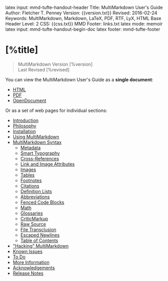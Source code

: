 latex input:	mmd-tufte-handout-header
Title:	MultiMarkdown User's Guide
Author:	Fletcher T. Penney
Version:	{{version.txt}}
Revised:	2016-02-24  
Keywords:	MultiMarkdown, Markdown, LaTeX, PDF, RTF, LyX, HTML
Base Header Level:	2
CSS:	{{css.txt}}
MMD Footer:	links.txt
latex mode:	memoir
latex input:	mmd-tufte-handout-begin-doc
latex footer:	mmd-tufte-footer


#  [%title] #

> MultiMarkdown Version [%version]  
> Last Revised [%revised]

You can view the MultiMarkdown User's Guide as a **single document**:

* [HTML](MMD_Users_Guide.html)
* [PDF](MMD_Users_Guide.pdf)
* [OpenDocument](MMD_Users_Guide.fodt)

Or as a set of web pages for individual sections:

* [Introduction](introduction.html)
* [Philosophy](philosophy.html)
* [Installation](installation.html)
* [Using MultiMarkdown](using_mmd.html)
* [MultiMarkdown Syntax](syntax.html)
	* [Metadata](metadata.html)
	* [Smart Typography](typography.html)
	* [Cross-References](cross-references.html)
	* [Link and Image Attributes](attributes.html)
	* [Images](images.html)
	* [Tables](tables.html)
	* [Footnotes](footnotes.html)
	* [Citations](citations.html)
	* [Definition Lists](definitionlists.html)
	* [Abbreviations](abbreviations.html)
	* [Fenced Code Blocks](fences.html)
	* [Math](math.html)
	* [Glossaries](glossary.html)
	* [CriticMarkup](criticmarkup.html)
	* [Raw Source](raw.html)
	* [File Transclusion](transclusion.html)
	* [Escaped Newlines](escaped-newlines.html)
	* [Table of Contents](table-of-contents.html)
* ["Hacking" MultiMarkdown](hacking.html)
* [Known Issues](known_issues.html)
* [To Do](to_do.html)
* [More Information](more_information.html)
* [Acknowledgements](acknowledgements.html)
* [Release Notes](release_notes.html)
